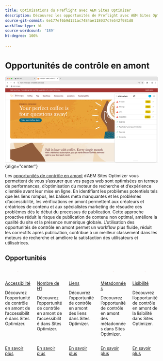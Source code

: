 ```yaml
---
title: Optimisations du Preflight avec AEM Sites Optimizer
description: Découvrez les opportunités de Preflight avec AEM Sites Optimizer.
source-git-commit: 6e177ef6b9d121ac7484ae118037c7e542f981d8
workflow-type: ht
source-wordcount: '189'
ht-degree: 100%

---
```



# Opportunités de contrôle en amont

![Opportunités de Preflight](./assets/preflight/hero.png){align="center"}

Les [opportunités de contrôle en amont](../documentation/preflight/overview.md) d’AEM Sites Optimizer vous permettent de vous s’assurer que vos pages web sont optimisées en termes de performances, d’optimisation du moteur de recherche et d’expérience clientèle avant leur mise en ligne. En identifiant les problèmes potentiels tels que les liens rompus, les balises meta manquantes et les problèmes d’accessibilité, les vérifications en amont permettent aux créateurs et créatrices de contenu et aux spécialistes marketing de résoudre ces problèmes dès le début du processus de publication. Cette approche proactive réduit le risque de publication de contenu non optimal, améliore la qualité du site et la présence numérique globale. L’utilisation des opportunités de contrôle en amont permet un workflow plus fluide, réduit les correctifs après publication, contribue à un meilleur classement dans les moteurs de recherche et améliore la satisfaction des utilisateurs et utilisatrices.

## Opportunités

<!-- CARDS

* ../documentation/preflight/accessibility.md
  {title=Accessibility}
  {image=../assets/common/card-puzzle.png}
* ../documentation/preflight/h1-count.md
  {title=H1 count}
  {image=../assets/common/card-link.png}
* ../documentation/preflight/links.md
  {title=Links}
  {image=../assets/common/card-link.png}
* ../documentation/preflight/meta-data.md
  {title=Metadata}
  {image=../assets/common/card-code.png}
* ../documentation/preflight/readability.md
  {title=Readability}
  {image=../assets/common/card-people.png}

-->
<!-- START CARDS HTML - DO NOT MODIFY BY HAND -->
<div class="columns">
    <div class="column is-half-tablet is-half-desktop is-one-third-widescreen" aria-label="Accessibility">
        <div class="card" style="height: 100%; display: flex; flex-direction: column; height: 100%;">
            <div class="card-image">
                <figure class="image x-is-16by9">
                    <a href="../documentation/preflight/accessibility.md" title="Accessibilité" target="_blank" rel="referrer">
                        <img class="is-bordered-r-small" src="../assets/common/card-puzzle.png" alt="Accessibilité"
                             style="width: 100%; aspect-ratio: 16 / 9; object-fit: cover; overflow: hidden; display: block; margin: auto;">
                    </a>
                </figure>
            </div>
            <div class="card-content is-padded-small" style="display: flex; flex-direction: column; flex-grow: 1; justify-content: space-between;">
                <div class="top-card-content">
                    <p class="headline is-size-6 has-text-weight-bold">
                        <a href="../documentation/preflight/accessibility.md" target="_blank" rel="referrer" title="Accessibilité">Accessibilité</a>
                    </p>
                    <p class="is-size-6">Découvrez l’opportunité de contrôle en amont de l’accessibilité dans Sites Optimizer.</p>
                </div>
                <a href="../documentation/preflight/accessibility.md" target="_blank" rel="referrer" class="spectrum-Button spectrum-Button--outline spectrum-Button--primary spectrum-Button--sizeM" style="align-self: flex-start; margin-top: 1rem;">
<span class="spectrum-Button-label has-no-wrap has-text-weight-bold">En savoir plus</span>
</a>
            </div>
        </div>
    </div>
    <div class="column is-half-tablet is-half-desktop is-one-third-widescreen" aria-label="H1 count">
        <div class="card" style="height: 100%; display: flex; flex-direction: column; height: 100%;">
            <div class="card-image">
                <figure class="image x-is-16by9">
                    <a href="../documentation/preflight/h1-count.md" title="Nombre de H1" target="_blank" rel="referrer">
                        <img class="is-bordered-r-small" src="../assets/common/card-link.png" alt="Nombre de H1"
                             style="width: 100%; aspect-ratio: 16 / 9; object-fit: cover; overflow: hidden; display: block; margin: auto;">
                    </a>
                </figure>
            </div>
            <div class="card-content is-padded-small" style="display: flex; flex-direction: column; flex-grow: 1; justify-content: space-between;">
                <div class="top-card-content">
                    <p class="headline is-size-6 has-text-weight-bold">
                        <a href="../documentation/preflight/h1-count.md" target="_blank" rel="referrer" title="Nombre de H1">Nombre de H1</a>
                    </p>
                    <p class="is-size-6">Découvrez l’opportunité de contrôle en amont de l’accessibilité dans Sites Optimizer.</p>
                </div>
                <a href="../documentation/preflight/h1-count.md" target="_blank" rel="referrer" class="spectrum-Button spectrum-Button--outline spectrum-Button--primary spectrum-Button--sizeM" style="align-self: flex-start; margin-top: 1rem;">
<span class="spectrum-Button-label has-no-wrap has-text-weight-bold">En savoir plus</span>
</a>
            </div>
        </div>
    </div>
    <div class="column is-half-tablet is-half-desktop is-one-third-widescreen" aria-label="Links">
        <div class="card" style="height: 100%; display: flex; flex-direction: column; height: 100%;">
            <div class="card-image">
                <figure class="image x-is-16by9">
                    <a href="../documentation/preflight/links.md" title="Liens" target="_blank" rel="referrer">
                        <img class="is-bordered-r-small" src="../assets/common/card-link.png" alt="Liens"
                             style="width: 100%; aspect-ratio: 16 / 9; object-fit: cover; overflow: hidden; display: block; margin: auto;">
                    </a>
                </figure>
            </div>
            <div class="card-content is-padded-small" style="display: flex; flex-direction: column; flex-grow: 1; justify-content: space-between;">
                <div class="top-card-content">
                    <p class="headline is-size-6 has-text-weight-bold">
                        <a href="../documentation/preflight/links.md" target="_blank" rel="referrer" title="Liens">Liens</a>
                    </p>
                    <p class="is-size-6">Découvrez l’opportunité de contrôle en amont des liens dans Sites Optimizer.</p>
                </div>
                <a href="../documentation/preflight/links.md" target="_blank" rel="referrer" class="spectrum-Button spectrum-Button--outline spectrum-Button--primary spectrum-Button--sizeM" style="align-self: flex-start; margin-top: 1rem;">
<span class="spectrum-Button-label has-no-wrap has-text-weight-bold">En savoir plus</span>
</a>
            </div>
        </div>
    </div>
    <div class="column is-half-tablet is-half-desktop is-one-third-widescreen" aria-label="Metadata">
        <div class="card" style="height: 100%; display: flex; flex-direction: column; height: 100%;">
            <div class="card-image">
                <figure class="image x-is-16by9">
                    <a href="../documentation/preflight/meta-data.md" title="Métadonnées" target="_blank" rel="referrer">
                        <img class="is-bordered-r-small" src="../assets/common/card-code.png" alt="Métadonnées"
                             style="width: 100%; aspect-ratio: 16 / 9; object-fit: cover; overflow: hidden; display: block; margin: auto;">
                    </a>
                </figure>
            </div>
            <div class="card-content is-padded-small" style="display: flex; flex-direction: column; flex-grow: 1; justify-content: space-between;">
                <div class="top-card-content">
                    <p class="headline is-size-6 has-text-weight-bold">
                        <a href="../documentation/preflight/meta-data.md" target="_blank" rel="referrer" title="Métadonnées">Métadonnées</a>
                    </p>
                    <p class="is-size-6">Découvrez l’opportunité de contrôle en amont des métadonnées dans Sites Optimizer.</p>
                </div>
                <a href="../documentation/preflight/meta-data.md" target="_blank" rel="referrer" class="spectrum-Button spectrum-Button--outline spectrum-Button--primary spectrum-Button--sizeM" style="align-self: flex-start; margin-top: 1rem;">
<span class="spectrum-Button-label has-no-wrap has-text-weight-bold">En savoir plus</span>
</a>
            </div>
        </div>
    </div>
    <div class="column is-half-tablet is-half-desktop is-one-third-widescreen" aria-label="Readability">
        <div class="card" style="height: 100%; display: flex; flex-direction: column; height: 100%;">
            <div class="card-image">
                <figure class="image x-is-16by9">
                    <a href="../documentation/preflight/readability.md" title="Lisibilité" target="_blank" rel="referrer">
                        <img class="is-bordered-r-small" src="../assets/common/card-people.png" alt="Lisibilité"
                             style="width: 100%; aspect-ratio: 16 / 9; object-fit: cover; overflow: hidden; display: block; margin: auto;">
                    </a>
                </figure>
            </div>
            <div class="card-content is-padded-small" style="display: flex; flex-direction: column; flex-grow: 1; justify-content: space-between;">
                <div class="top-card-content">
                    <p class="headline is-size-6 has-text-weight-bold">
                        <a href="../documentation/preflight/readability.md" target="_blank" rel="referrer" title="Lisibilité">Lisibilité</a>
                    </p>
                    <p class="is-size-6">Découvrez l’opportunité de contrôle en amont de la lisibilité dans Sites Optimizer.</p>
                </div>
                <a href="../documentation/preflight/readability.md" target="_blank" rel="referrer" class="spectrum-Button spectrum-Button--outline spectrum-Button--primary spectrum-Button--sizeM" style="align-self: flex-start; margin-top: 1rem;">
<span class="spectrum-Button-label has-no-wrap has-text-weight-bold">En savoir plus</span>
</a>
            </div>
        </div>
    </div>
</div>
<!-- END CARDS HTML - DO NOT MODIFY BY HAND -->
